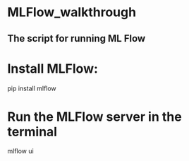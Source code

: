 # MLFlow_walkthrough

## The script for running ML Flow

# Install MLFlow:
pip install mlflow

# Run the MLFlow server in the terminal
mlflow ui